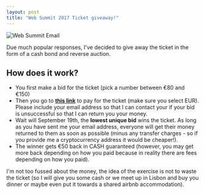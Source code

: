 ```yaml
---
layout: post
title: "Web Summit 2017 Ticket giveaway!"
---
```


![Web Summit Email](https://images.itinerantfoodie.com/uploads/pre-web-summit-2017/websummit-sign-praco-commercio.jpg)

Due much popular responses, I've decided to give away the ticket in the form of a cash bond and reverse auction.

## How does it work?

* You first make a bid for the ticket (pick a number between €80 and €150)
* Then you go to [**this link**](https://bn2snfmfz4.execute-api.us-east-1.amazonaws.com/1) to pay for the ticket (make sure you select EUR). Please include your email address so that I can contact your if your bid is unsuccessful so that I can return you your money.
* Wait will September 19th, the **lowest unique bid** wins the ticket. As long as you have sent me your email address, everyone will get their money returned to them as soon as possible (minus any transfer charges - so if you provide me a cryptocurrency address it would be cheaper!).
* The winner gets €50 back in CASH guaranteed (however, you may get more back depending on how you paid because in reality there are fees depending on how you paid).

I'm not too fussed about the money, the idea of the exercise is not to waste the ticket (so I will give you some cash or we meet up in Lisbon and buy you dinner or maybe even put it towards a shared airbnb accommodation).
